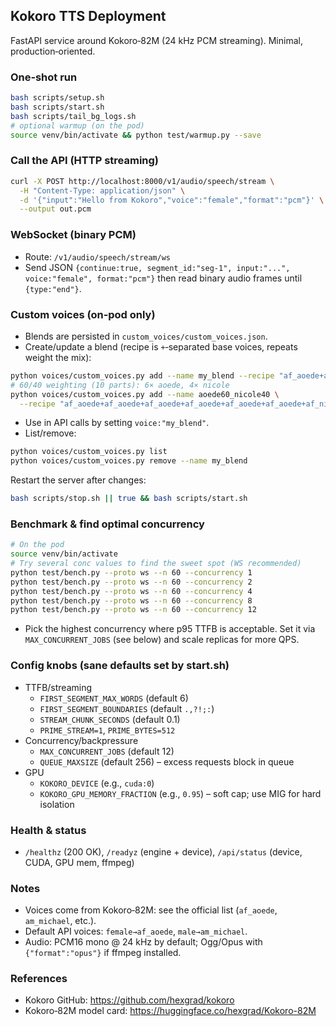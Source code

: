 ## Kokoro TTS Deployment

FastAPI service around Kokoro‑82M (24 kHz PCM streaming). Minimal, production‑oriented.

### One‑shot run
```bash
bash scripts/setup.sh
bash scripts/start.sh
bash scripts/tail_bg_logs.sh
# optional warmup (on the pod)
source venv/bin/activate && python test/warmup.py --save
```

### Call the API (HTTP streaming)
```bash
curl -X POST http://localhost:8000/v1/audio/speech/stream \
  -H "Content-Type: application/json" \
  -d '{"input":"Hello from Kokoro","voice":"female","format":"pcm"}' \
  --output out.pcm
```

### WebSocket (binary PCM)
- Route: `/v1/audio/speech/stream/ws`
- Send JSON `{continue:true, segment_id:"seg-1", input:"...", voice:"female", format:"pcm"}` then read binary audio frames until `{type:"end"}`.

### Custom voices (on‑pod only)
- Blends are persisted in `custom_voices/custom_voices.json`.
- Create/update a blend (recipe is `+`‑separated base voices, repeats weight the mix):
```bash
python voices/custom_voices.py add --name my_blend --recipe "af_aoede+af_nicole" --validate
# 60/40 weighting (10 parts): 6× aoede, 4× nicole
python voices/custom_voices.py add --name aoede60_nicole40 \
  --recipe "af_aoede+af_aoede+af_aoede+af_aoede+af_aoede+af_aoede+af_nicole+af_nicole+af_nicole+af_nicole" --validate
```
- Use in API calls by setting `voice:"my_blend"`.
- List/remove:
```bash
python voices/custom_voices.py list
python voices/custom_voices.py remove --name my_blend
```
Restart the server after changes:
```bash
bash scripts/stop.sh || true && bash scripts/start.sh
```

### Benchmark & find optimal concurrency
```bash
# On the pod
source venv/bin/activate
# Try several conc values to find the sweet spot (WS recommended)
python test/bench.py --proto ws --n 60 --concurrency 1
python test/bench.py --proto ws --n 60 --concurrency 2
python test/bench.py --proto ws --n 60 --concurrency 4
python test/bench.py --proto ws --n 60 --concurrency 8
python test/bench.py --proto ws --n 60 --concurrency 12
```
- Pick the highest concurrency where p95 TTFB is acceptable. Set it via `MAX_CONCURRENT_JOBS` (see below) and scale replicas for more QPS.

### Config knobs (sane defaults set by start.sh)
- TTFB/streaming
  - `FIRST_SEGMENT_MAX_WORDS` (default 6)
  - `FIRST_SEGMENT_BOUNDARIES` (default `.,?!;:`)
  - `STREAM_CHUNK_SECONDS` (default 0.1)
  - `PRIME_STREAM=1`, `PRIME_BYTES=512`
- Concurrency/backpressure
  - `MAX_CONCURRENT_JOBS` (default 12)
  - `QUEUE_MAXSIZE` (default 256) – excess requests block in queue
- GPU
  - `KOKORO_DEVICE` (e.g., `cuda:0`)
  - `KOKORO_GPU_MEMORY_FRACTION` (e.g., `0.95`) – soft cap; use MIG for hard isolation

### Health & status
- `/healthz` (200 OK), `/readyz` (engine + device), `/api/status` (device, CUDA, GPU mem, ffmpeg)

### Notes
- Voices come from Kokoro‑82M: see the official list (`af_aoede`, `am_michael`, etc.).
- Default API voices: `female→af_aoede`, `male→am_michael`.
- Audio: PCM16 mono @ 24 kHz by default; Ogg/Opus with `{"format":"opus"}` if ffmpeg installed.

### References
- Kokoro GitHub: https://github.com/hexgrad/kokoro
- Kokoro‑82M model card: https://huggingface.co/hexgrad/Kokoro-82M